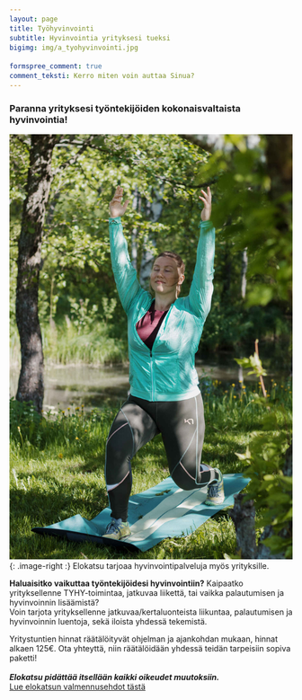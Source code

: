 ```yaml
---
layout: page
title: Työhyvinvointi
subtitle: Hyvinvointia yrityksesi tueksi
bigimg: img/a_tyohyvinvointi.jpg

formspree_comment: true
comment_teksti: Kerro miten voin auttaa Sinua?
---
```


### **Paranna yrityksesi työntekijöiden kokonaisvaltaista hyvinvointia!**

!["Työhyvinvointi"](/img/hyvinvointi.jpg "Työhyvinvointi"){: .image-right :}
Elokatsu tarjoaa hyvinvointipalveluja myös yrityksille. 

**Haluaisitko vaikuttaa työntekijöidesi hyvinvointiin?** Kaipaatko yrityksellenne TYHY-toimintaa, jatkuvaa liikettä, tai vaikka palautumisen ja hyvinvoinnin lisäämistä?  
Voin tarjota yrityksellenne jatkuvaa/kertaluonteista liikuntaa, palautumisen ja hyvinvoinnin luentoja, sekä iloista yhdessä tekemistä.

Yritystuntien hinnat räätälöityvät ohjelman ja ajankohdan mukaan, hinnat alkaen 125€. Ota yhteyttä, niin räätälöidään yhdessä teidän tarpeisiin sopiva paketti!  
<br/>
**_Elokatsu pidättää itsellään kaikki oikeudet muutoksiin._**  
[Lue elokatsun valmennusehdot tästä](/valmennusehdot)


